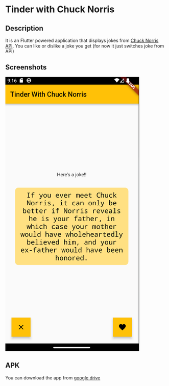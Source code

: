 # Tinder with Chuck Norris
## Description
It is an Flutter powered application that displays jokes from [Chuck Norris API](https://api.chucknorris.io/).
You can like or dislike a joke you get (for now it just switches joke from API)
## Screenshots
![screenshot](pic1.png)
## APK
You can download the app from [google drive](https://drive.google.com/file/d/1HLZP8XpPmgcE8RZynNzPUA6mDJ--1-YV/view?usp=sharing)
